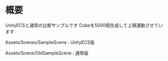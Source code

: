 # 概要
UnityECSと通常の比較サンプルです
Cubeを5000個生成して上限運動させています

Assets/Scenes/SampleScene : UnityECS版

Assets/Scene/OldSampleScene : 通常版
